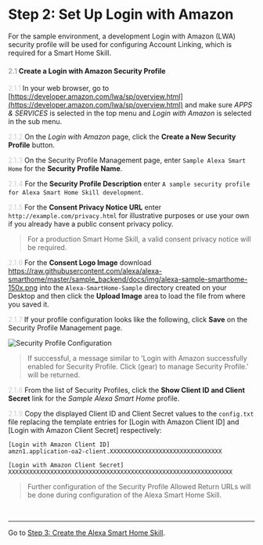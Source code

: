 # Step 2: Set Up Login with Amazon
For the sample environment, a development Login with Amazon (LWA) security profile will be used for configuring Account Linking, which is required for a Smart Home Skill. 

#### <span style="color:#aaa">2.1</span> Create a Login with Amazon Security Profile

<span style="color:#ccc">2.1.1</span> In your web browser, go to [https://developer.amazon.com/lwa/sp/overview.html](https://developer.amazon.com/lwa/sp/overview.html) and make sure _APPS & SERVICES_ is selected in the top menu and _Login with Amazon_ is selected in the sub menu.

<span style="color:#ccc">2.1.2</span> On the _Login with Amazon_ page, click the **Create a New Security Profile** button.

<span style="color:#ccc">2.1.3</span> On the Security Profile Management page, enter `Sample Alexa Smart Home` for the **Security Profile Name**.

<span style="color:#ccc">2.1.4</span> For the **Security Profile Description** enter `A sample security profile for Alexa Smart Home Skill development`.

<span style="color:#ccc">2.1.5</span> For the **Consent Privacy Notice URL** enter `http://example.com/privacy.html` for illustrative purposes or use your own if you already have a public consent privacy policy.

> For a production Smart Home Skill, a valid consent privacy notice will be required.

<span style="color:#ccc">2.1.6</span> For the **Consent Logo Image** download https://raw.githubusercontent.com/alexa/alexa-smarthome/master/sample_backend/docs/img/alexa-sample-smarthome-150x.png into the `Alexa-SmartHome-Sample` directory created on your Desktop and then click the **Upload Image** area to load the file from where you saved it.

<span style="color:#ccc">2.1.7</span> If your profile configuration looks like the following, click **Save** on the Security Profile Management page.

![Security Profile Configuration](img/2.1.7-lwa-profile-configuration.png "Security Profile Configuration")


> If successful, a message similar to 'Login with Amazon successfully enabled for Security Profile. Click (gear) to manage Security Profile.' will be returned.

<span style="color:#ccc">2.1.8</span> From the list of Security Profiles, click the **Show Client ID and Client Secret** link for the _Sample Alexa Smart Home_ profile.

<span style="color:#ccc">2.1.9</span> Copy the displayed Client ID and Client Secret values to the `config.txt` file replacing the template entries for [Login with Amazon Client ID] and [Login with Amazon Client Secret] respectively:

```
[Login with Amazon Client ID]
amzn1.application-oa2-client.XXXXXXXXXXXXXXXXXXXXXXXXXXXXXXXX

[Login with Amazon Client Secret]
XXXXXXXXXXXXXXXXXXXXXXXXXXXXXXXXXXXXXXXXXXXXXXXXXXXXXXXXXXXXXXXX
```
> Further configuration of the Security Profile Allowed Return URLs will be done during configuration of the Alexa Smart Home Skill.

<br>

____
Go to [Step 3: Create the Alexa Smart Home Skill](003-setup-create-skill-smarthome.md).
